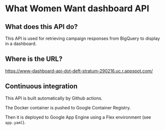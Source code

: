 # What Women Want dashboard API

## What does this API do?

This API is used for retrieving campaign responses from BigQuery to display in a dashboard.

## Where is the URL?

https://www-dashboard-api-dot-deft-stratum-290216.uc.r.appspot.com/

## Continuous integration

This API is built automatically by Github actions.

The Docker container is pushed to Google Container Registry.

Then it is deployed to Google App Engine using a Flex environment (see `app.yaml`).
